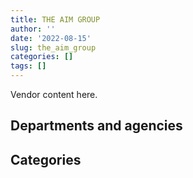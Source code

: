 ```yaml
---
title: THE AIM GROUP
author: ''
date: '2022-08-15'
slug: the_aim_group
categories: []
tags: []
---
```


<script src="/rmarkdown-libs/htmlwidgets/htmlwidgets.js"></script>
<link href="/rmarkdown-libs/datatables-css/datatables-crosstalk.css" rel="stylesheet" />
<script src="/rmarkdown-libs/datatables-binding/datatables.js"></script>
<script src="/rmarkdown-libs/jquery/jquery-3.6.0.min.js"></script>
<link href="/rmarkdown-libs/dt-core-bootstrap/css/dataTables.bootstrap.min.css" rel="stylesheet" />
<link href="/rmarkdown-libs/dt-core-bootstrap/css/dataTables.bootstrap.extra.css" rel="stylesheet" />
<script src="/rmarkdown-libs/dt-core-bootstrap/js/jquery.dataTables.min.js"></script>
<script src="/rmarkdown-libs/dt-core-bootstrap/js/dataTables.bootstrap.min.js"></script>
<link href="/rmarkdown-libs/crosstalk/css/crosstalk.min.css" rel="stylesheet" />
<script src="/rmarkdown-libs/crosstalk/js/crosstalk.min.js"></script>
<script src="/rmarkdown-libs/htmlwidgets/htmlwidgets.js"></script>
<link href="/rmarkdown-libs/datatables-css/datatables-crosstalk.css" rel="stylesheet" />
<script src="/rmarkdown-libs/datatables-binding/datatables.js"></script>
<script src="/rmarkdown-libs/jquery/jquery-3.6.0.min.js"></script>
<link href="/rmarkdown-libs/dt-core-bootstrap/css/dataTables.bootstrap.min.css" rel="stylesheet" />
<link href="/rmarkdown-libs/dt-core-bootstrap/css/dataTables.bootstrap.extra.css" rel="stylesheet" />
<script src="/rmarkdown-libs/dt-core-bootstrap/js/jquery.dataTables.min.js"></script>
<script src="/rmarkdown-libs/dt-core-bootstrap/js/dataTables.bootstrap.min.js"></script>
<link href="/rmarkdown-libs/crosstalk/css/crosstalk.min.css" rel="stylesheet" />
<script src="/rmarkdown-libs/crosstalk/js/crosstalk.min.js"></script>

Vendor content here.

## Departments and agencies

<div id="htmlwidget-1" style="width:100%;height:auto;" class="datatables html-widget"></div>
<script type="application/json" data-for="htmlwidget-1">{"x":{"style":"bootstrap","filter":"none","vertical":false,"data":[["<a href=\"/departments/aandc-aadnc/\">Crown-Indigenous Relations and Northern Affairs Canada<\/a>","<a href=\"/departments/atssc-scdata/\">Administrative Tribunals Support Service of Canada<\/a>","<a href=\"/departments/casdo-ocena/\">Accessibility Standards Canada<\/a>","<a href=\"/departments/cbsa-asfc/\">Canada Border Services Agency<\/a>","<a href=\"/departments/cfia-acia/\">Canadian Food Inspection Agency<\/a>","<a href=\"/departments/chrc-ccdp/\">Canadian Human Rights Commission<\/a>","<a href=\"/departments/cic/\">Immigration, Refugees and Citizenship Canada<\/a>","<a href=\"/departments/cihr-irsc/\">Canadian Institutes of Health Research<\/a>","<a href=\"/departments/cra-arc/\">Canada Revenue Agency<\/a>","<a href=\"/departments/csa-asc/\">Canadian Space Agency<\/a>","<a href=\"/departments/csc-scc/\">Correctional Service of Canada<\/a>","<a href=\"/departments/dfatd-maecd/\">Global Affairs Canada<\/a>","<a href=\"/departments/dfo-mpo/\">Fisheries and Oceans Canada<\/a>","<a href=\"/departments/dnd-mdn/\">National Defence<\/a>","<a href=\"/departments/ec/\">Environment and Climate Change Canada<\/a>","<a href=\"/departments/elections/\">Elections Canada<\/a>","<a href=\"/departments/esdc-edsc/\">Employment and Social Development Canada<\/a>","<a href=\"/departments/fcac-acfc/\">Financial Consumer Agency of Canada<\/a>","<a href=\"/departments/fintrac-canafe/\">Financial Transactions and Reports Analysis Centre of Canada<\/a>","<a href=\"/departments/hc-sc/\">Health Canada<\/a>","<a href=\"/departments/ic/\">Innovation, Science and Economic Development Canada<\/a>","<a href=\"/departments/infc/\">Infrastructure Canada<\/a>","<a href=\"/departments/irb-cisr/\">Immigration and Refugee Board of Canada<\/a>","<a href=\"/departments/isc-sac/\">Indigenous Services Canada<\/a>","<a href=\"/departments/jus/\">Department of Justice Canada<\/a>","<a href=\"/departments/lac-bac/\">Library and Archives Canada<\/a>","<a href=\"/departments/nrc-cnrc/\">National Research Council Canada<\/a>","<a href=\"/departments/nrcan-rncan/\">Natural Resources Canada<\/a>","<a href=\"/departments/nserc-crsng/\">Natural Sciences and Engineering Research Council of Canada<\/a>","<a href=\"/departments/oag-bvg/\">Office of the Auditor General of Canada<\/a>","<a href=\"/departments/ocl-cal/\">Office of the Commissioner of Lobbying of Canada<\/a>","<a href=\"/departments/oic-ci/\">Office of the Information Commissioner of Canada<\/a>","<a href=\"/departments/opc-cpvp/\">Office of the Privacy Commissioner of Canada<\/a>","<a href=\"/departments/osfi-bsif/\">Office of the Superintendent of Financial Institutions Canada<\/a>","<a href=\"/departments/osgg-bsgg/\">Office of the Secretary to the Governor General<\/a>","<a href=\"/departments/phac-aspc/\">Public Health Agency of Canada<\/a>","<a href=\"/departments/pmprb-cepmb/\">Patented Medicine Prices Review Board Canada<\/a>","<a href=\"/departments/ps-sp/\">Public Safety Canada<\/a>","<a href=\"/departments/psc-cfp/\">Public Service Commission of Canada<\/a>","<a href=\"/departments/pwgsc-tpsgc/\">Public Services and Procurement Canada<\/a>","<a href=\"/departments/ssc-spc/\">Shared Services Canada<\/a>","<a href=\"/departments/statcan/\">Statistics Canada<\/a>","<a href=\"/departments/swc-cfc/\">Status of Women Canada<\/a>","<a href=\"/departments/tbs-sct/\">Treasury Board of Canada Secretariat<\/a>","<a href=\"/departments/tc/\">Transport Canada<\/a>","<a href=\"/departments/wage/\">Department for Women and Gender Equality<\/a>"],["$   219,985.95",null,null,"$   506,660.89","$ 1,227,877.89",null,"$   171,292.59","$   112,061.89","$    44,714.25","$   216,960.65","$    79,100.00","$ 2,989,924.27","$ 2,004,520.32","$   757,915.28","$   180,419.57","$   363,065.26",null,"$    25,000.00",null,"$ 1,532,462.56","$ 1,155,510.63","$    15,048.10",null,null,"$   330,983.26","$    77,311.02","$    24,860.00","$         0.00",null,null,null,"$   114,642.78",null,"$     2,739.37",null,"$   427,020.11",null,"$    15,044.21",null,"$ 3,831,624.88","$ 1,649,774.74",null,null,"$   885,452.13","$   105,417.70",null],["$   160,532.39",null,null,"$   244,191.00","$   861,220.45","$    18,193.00","$   190,550.87",null,null,"$    70,463.98",null,"$ 4,063,420.34","$    47,464.93","$   725,414.95",null,"$    18,347.74","$   171,675.00",null,null,"$ 2,507,946.54","$ 1,498,840.33","$    99,076.21",null,"$    25,879.12","$   357,665.60","$    36,340.75","$    88,414.23","$   146,437.01",null,null,null,"$    78,530.31","$   236,963.56","$    27,147.37","$     5,379.31","$   429,038.89","$    12,070.75","$   342,248.75",null,"$ 2,884,568.97","$ 1,761,347.69","$   678,000.00","$   163,528.94","$   984,580.77",null,null],["$   109,291.03","$   624,306.30",null,null,"$   380,176.21",null,"$    30,215.03",null,null,null,null,"$ 4,623,230.78","$   514,145.07","$   548,082.21","$   105,194.03",null,null,"$   706,536.98","$    99,440.00","$ 2,894,138.19","$ 2,142,480.16","$   126,444.50","$   101,700.00","$   103,194.69","$   261,579.08",null,"$    62,714.19","$   218,964.60","$   106,835.85","$    17,865.30","$    10,463.45",null,"$ 2,514,016.42","$     2,746.87","$    72,919.53","$    42,291.09","$    12,789.25","$    95,707.92","$    39,776.00","$ 2,865,720.37","$ 1,611,819.65","$   218,994.00",null,"$   914,052.23",null,null],["$   266,979.53","$ 3,554,873.02","$    13,814.96","$   837,875.38","$   267,435.06","$    99,767.70","$   132,873.32",null,null,null,null,"$ 3,488,557.02","$   470,546.87","$   832,734.65","$   223,166.89","$    89,324.91","$    80,549.69","$ 1,409,048.05","$    59,664.00","$ 1,712,957.62","$ 2,785,544.71","$   165,733.33",null,"$    12,710.34","$   250,848.68",null,"$   111,389.77","$    55,246.54","$   175,076.56","$    20,667.70","$    47,533.80","$   388,902.54","$ 2,782,611.86",null,null,"$ 1,101,833.91",null,"$   329,940.48",null,"$   995,835.76","$ 2,069,697.16","$   105,655.00",null,"$ 1,102,103.00",null,"$    13,813.38"]],"container":"<table class=\"table table-striped table-hover row-border order-column display\">\n  <thead>\n    <tr>\n      <th>Department<\/th>\n      <th>2017-2018<\/th>\n      <th>2018-2019<\/th>\n      <th>2019-2020<\/th>\n      <th>2020-2021<\/th>\n    <\/tr>\n  <\/thead>\n<\/table>","options":{"order":[[4,"desc"]],"pageLength":10,"autoWidth":true,"columnDefs":[],"orderClasses":false}},"evals":[],"jsHooks":[]}</script>

## Categories

<div id="htmlwidget-2" style="width:100%;height:auto;" class="datatables html-widget"></div>
<script type="application/json" data-for="htmlwidget-2">{"x":{"style":"bootstrap","filter":"none","vertical":false,"data":[["<a href=\"/categories/1_facilities_and_construction/\">Facilities and construction<\/a>","<a href=\"/categories/10_office_management/\">Office management<\/a>","<a href=\"/categories/2_professional_services/\">Professional services<\/a>","<a href=\"/categories/3_information_technology/\">Information technology<\/a>","<a href=\"/categories/5_transportation_and_logistics/\">Transportation and logistics<\/a>","<a href=\"/categories/6_industrial_products_and_services/\">Industrial products and services<\/a>","<a href=\"/categories/9_human_capital/\">Human capital<\/a>",null],["$  1,957,060.67","$     15,048.10","$ 11,967,047.04","$  4,968,399.09",null,"$    159,835.42",null,null],["$  1,863,563.82","$     25,428.50","$  9,852,525.73","$  7,170,961.67",null,"$     23,000.00",null,null],["$  1,967,096.01",null,"$  8,793,040.79","$ 11,360,231.50",null,null,"$     34,207.30","$     23,255.40"],["$        486.70","$     40,923.39","$  9,808,817.67","$ 16,145,181.85","$          0.00",null,"$     59,903.59",null]],"container":"<table class=\"table table-striped table-hover row-border order-column display\">\n  <thead>\n    <tr>\n      <th>Category<\/th>\n      <th>2017-2018<\/th>\n      <th>2018-2019<\/th>\n      <th>2019-2020<\/th>\n      <th>2020-2021<\/th>\n    <\/tr>\n  <\/thead>\n<\/table>","options":{"order":[[4,"desc"]],"pageLength":20,"autoWidth":true,"columnDefs":[],"orderClasses":false,"lengthMenu":[10,20,25,50,100]}},"evals":[],"jsHooks":[]}</script>
